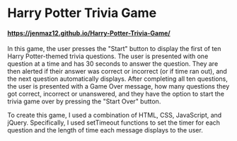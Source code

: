 # Harry Potter Trivia Game
#### https://jenmaz12.github.io/Harry-Potter-Trivia-Game/
In this game, the user presses the "Start" button to display the first of ten Harry Potter-themed trivia questions. The user is presented with one question at a time and has 30 seconds to answer the question. They are then alerted if their answer was correct or incorrect (or if time ran out), and the next question automatically displays. After completing all ten questions, the user is presented with a Game Over message, how many questions they got correct, incorrect or unanswered, and they have the option to start the trivia game over by pressing the "Start Over" button.

To create this game, I used a combination of HTML, CSS, JavaScript, and jQuery. Specifically, I used setTimeout functions to set the timer for each question and the length of time each message displays to the user.